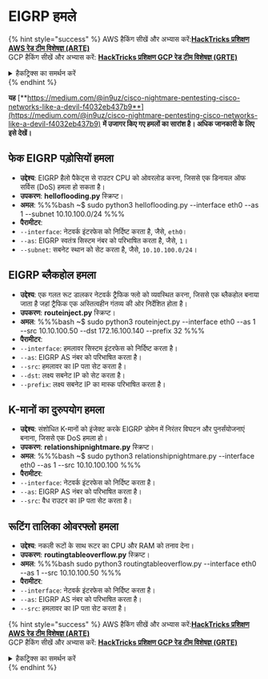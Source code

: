 # EIGRP हमले

{% hint style="success" %}
AWS हैकिंग सीखें और अभ्यास करें:<img src="/.gitbook/assets/arte.png" alt="" data-size="line">[**HackTricks प्रशिक्षण AWS रेड टीम विशेषज्ञ (ARTE)**](https://training.hacktricks.xyz/courses/arte)<img src="/.gitbook/assets/arte.png" alt="" data-size="line">\
GCP हैकिंग सीखें और अभ्यास करें: <img src="/.gitbook/assets/grte.png" alt="" data-size="line">[**HackTricks प्रशिक्षण GCP रेड टीम विशेषज्ञ (GRTE)**<img src="/.gitbook/assets/grte.png" alt="" data-size="line">](https://training.hacktricks.xyz/courses/grte)

<details>

<summary>हैकट्रिक्स का समर्थन करें</summary>

* [**सदस्यता योजनाएं**](https://github.com/sponsors/carlospolop) की जाँच करें!
* **शामिल हों** 💬 [**डिस्कॉर्ड समूह**](https://discord.gg/hRep4RUj7f) या [**टेलीग्राम समूह**](https://t.me/peass) या हमें **ट्विटर** 🐦 [**@hacktricks\_live**](https://twitter.com/hacktricks\_live)** पर **फॉलो** करें।
* **हैकिंग ट्रिक्स साझा करें, PRs सबमिट करके** [**HackTricks**](https://github.com/carlospolop/hacktricks) और [**HackTricks Cloud**](https://github.com/carlospolop/hacktricks-cloud) github रेपो में।

</details>
{% endhint %}

**यह** [**https://medium.com/@in9uz/cisco-nightmare-pentesting-cisco-networks-like-a-devil-f4032eb437b9**](https://medium.com/@in9uz/cisco-nightmare-pentesting-cisco-networks-like-a-devil-f4032eb437b9) **में उजागर किए गए हमलों का सारांश है। अधिक जानकारी के लिए इसे देखें।**

## **फेक EIGRP पड़ोसियों हमला**

- **उद्देश्य**: EIGRP हैलो पैकेट्स से राउटर CPU को ओवरलोड करना, जिससे एक डिनायल ऑफ सर्विस (DoS) हमला हो सकता है।
- **उपकरण**: **helloflooding.py** स्क्रिप्ट।
- **अमल**:
%%%bash
~$ sudo python3 helloflooding.py --interface eth0 --as 1 --subnet 10.10.100.0/24
%%%
- **पैरामीटर**:
- `--interface`: नेटवर्क इंटरफेस को निर्दिष्ट करता है, जैसे, `eth0`।
- `--as`: EIGRP स्वतंत्र सिस्टम नंबर को परिभाषित करता है, जैसे, `1`।
- `--subnet`: सबनेट स्थान को सेट करता है, जैसे, `10.10.100.0/24`।

## **EIGRP ब्लैकहोल हमला**

- **उद्देश्य**: एक गलत रूट डालकर नेटवर्क ट्रैफिक फ्लो को व्यवस्थित करना, जिससे एक ब्लैकहोल बनाया जाता है जहां ट्रैफिक एक अस्तित्वहीन गंतव्य की ओर निर्देशित होता है।
- **उपकरण**: **routeinject.py** स्क्रिप्ट।
- **अमल**:
%%%bash
~$ sudo python3 routeinject.py --interface eth0 --as 1 --src 10.10.100.50 --dst 172.16.100.140 --prefix 32
%%%
- **पैरामीटर**:
- `--interface`: हमलावर सिस्टम इंटरफेस को निर्दिष्ट करता है।
- `--as`: EIGRP AS नंबर को परिभाषित करता है।
- `--src`: हमलावर का IP पता सेट करता है।
- `--dst`: लक्ष्य सबनेट IP को सेट करता है।
- `--prefix`: लक्ष्य सबनेट IP का मास्क परिभाषित करता है।

## **K-मानों का दुरुपयोग हमला**

- **उद्देश्य**: संशोधित K-मानों को इंजेक्ट करके EIGRP डोमेन में निरंतर विघटन और पुनर्संयोजनाएं बनाना, जिससे एक DoS हमला हो।
- **उपकरण**: **relationshipnightmare.py** स्क्रिप्ट।
- **अमल**:
%%%bash
~$ sudo python3 relationshipnightmare.py --interface eth0 --as 1 --src 10.10.100.100
%%%
- **पैरामीटर**:
- `--interface`: नेटवर्क इंटरफेस को निर्दिष्ट करता है।
- `--as`: EIGRP AS नंबर को परिभाषित करता है।
- `--src`: वैध राउटर का IP पता सेट करता है।

## **रूटिंग तालिका ओवरफ्लो हमला**

- **उद्देश्य**: नकली रूटों के साथ रूटर का CPU और RAM को तनाव देना।
- **उपकरण**: **routingtableoverflow.py** स्क्रिप्ट।
- **अमल**:
%%%bash
sudo python3 routingtableoverflow.py --interface eth0 --as 1 --src 10.10.100.50
%%%
- **पैरामीटर**:
- `--interface`: नेटवर्क इंटरफेस को निर्दिष्ट करता है।
- `--as`: EIGRP AS नंबर को परिभाषित करता है।
- `--src`: हमलावर का IP पता सेट करता है।


{% hint style="success" %}
AWS हैकिंग सीखें और अभ्यास करें:<img src="/.gitbook/assets/arte.png" alt="" data-size="line">[**HackTricks प्रशिक्षण AWS रेड टीम विशेषज्ञ (ARTE)**](https://training.hacktricks.xyz/courses/arte)<img src="/.gitbook/assets/arte.png" alt="" data-size="line">\
GCP हैकिंग सीखें और अभ्यास करें: <img src="/.gitbook/assets/grte.png" alt="" data-size="line">[**HackTricks प्रशिक्षण GCP रेड टीम विशेषज्ञ (GRTE)**<img src="/.gitbook/assets/grte.png" alt="" data-size="line">](https://training.hacktricks.xyz/courses/grte)

<details>

<summary>हैकट्रिक्स का समर्थन करें</summary>

* [**सदस्यता योजनाएं**](https://github.com/sponsors/carlospolop) की जाँच करें!
* **शामिल हों** 💬 [**डिस्कॉर्ड समूह**](https://discord.gg/hRep4RUj7f) या [**टेलीग्राम समूह**](https://t.me/peass) या हमें **ट्विटर** 🐦 [**@hacktricks\_live**](https://twitter.com/hacktricks\_live)** पर **फॉलो** करें।
* **हैकिंग ट्रिक्स साझा करें, PRs सबमिट करके** [**HackTricks**](https://github.com/carlospolop/hacktricks) और [**HackTricks Cloud**](https://github.com/carlospolop/hacktricks-cloud) github रेपो में।

</details>
{% endhint %}
